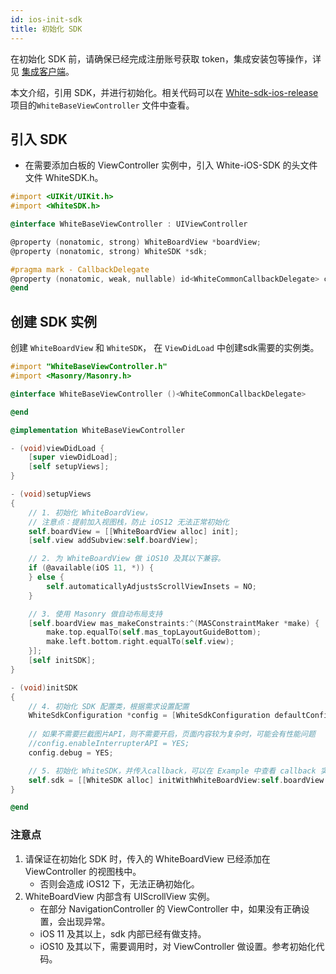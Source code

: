 ```yaml
---
id: ios-init-sdk
title: 初始化 SDK
---
```


在初始化 SDK 前，请确保已经完成注册账号获取 token，集成安装包等操作，详见 [集成客户端](./installation.md)。

本文介绍，引用 SDK，并进行初始化。相关代码可以在 [White-sdk-ios-release](https://github.com/duty-os/white-sdk-ios-release/tree/v2.x) 项目的`WhiteBaseViewController` 文件中查看。

## 引入 SDK

* 在需要添加白板的 ViewController 实例中，引入 White-iOS-SDK 的头文件文件 WhiteSDK.h。

```Objective-C
#import <UIKit/UIKit.h>
#import <WhiteSDK.h>

@interface WhiteBaseViewController : UIViewController

@property (nonatomic, strong) WhiteBoardView *boardView;
@property (nonatomic, strong) WhiteSDK *sdk;

#pragma mark - CallbackDelegate
@property (nonatomic, weak, nullable) id<WhiteCommonCallbackDelegate> commonDelegate;
@end
```

## 创建 SDK 实例

创建 `WhiteBoardView` 和 `WhiteSDK`， 在 `ViewDidLoad` 中创建sdk需要的实例类。

```Objective-C
#import "WhiteBaseViewController.h"
#import <Masonry/Masonry.h>

@interface WhiteBaseViewController ()<WhiteCommonCallbackDelegate>

@end

@implementation WhiteBaseViewController

- (void)viewDidLoad {
    [super viewDidLoad];
    [self setupViews];
}

- (void)setupViews
{
    // 1. 初始化 WhiteBoardView，
    // 注意点：提前加入视图栈，防止 iOS12 无法正常初始化
    self.boardView = [[WhiteBoardView alloc] init];
    [self.view addSubview:self.boardView];

    // 2. 为 WhiteBoardView 做 iOS10 及其以下兼容。
    if (@available(iOS 11, *)) {
    } else {
        self.automaticallyAdjustsScrollViewInsets = NO;
    }

    // 3. 使用 Masonry 做自动布局支持
    [self.boardView mas_makeConstraints:^(MASConstraintMaker *make) {
        make.top.equalTo(self.mas_topLayoutGuideBottom);
        make.left.bottom.right.equalTo(self.view);
    }];
    [self initSDK];
}

- (void)initSDK
{
    // 4. 初始化 SDK 配置类，根据需求设置配置
    WhiteSdkConfiguration *config = [WhiteSdkConfiguration defaultConfig];
    
    // 如果不需要拦截图片API，则不需要开启，页面内容较为复杂时，可能会有性能问题
    //config.enableInterrupterAPI = YES;
    config.debug = YES;

    // 5. 初始化 WhiteSDK，并传入callback，可以在 Example 中查看 callback 实现
    self.sdk = [[WhiteSDK alloc] initWithWhiteBoardView:self.boardView config:config commonCallbackDelegate:self.commonDelegate];
}

@end
```

### 注意点

1. 请保证在初始化 SDK 时，传入的 WhiteBoardView 已经添加在 ViewController 的视图栈中。
    * 否则会造成 iOS12 下，无法正确初始化。
1. WhiteBoardView 内部含有 UIScrollView 实例。
    * 在部分 NavigationController 的 ViewController 中，如果没有正确设置，会出现异常。
    * iOS 11 及其以上，sdk 内部已经有做支持。
    * iOS10 及其以下，需要调用时，对 ViewController 做设置。参考初始化代码。